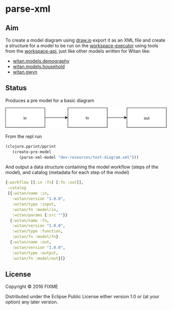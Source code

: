 # parse-xml

## Aim

To create a model diagram using [draw.io](https://www.draw.io/) export it as an XML file and create a structure for a model to be run on the [workspace-executor](https://github.com/MastodonC/witan.workspace-executor) using tools from the [workspace-api](https://github.com/MastodonC/witan.workspace-api), just like other models written for Witan like:

* [witan.models.demography](https://github.com/MastodonC/witan.models.demography)
* [witan.models.household](https://github.com/MastodonC/witan.models.household)
* [witan.gwyn](https://github.com/MastodonC/witan.gwyn)


## Status

Produces a pre model for a basic diagram

![basic-model-diagram](img/test-diagram.svg)

From the repl run

```Clojure
(clojure.pprint/pprint
   (create-pre-model
      (parse-xml-model "dev-resources/test-diagram.xml")))
```

And output a data structure containing the model workflow (steps of the model), and catalog (metadata for each step of the model)

```Clojure
{:workflow [[:in :fn] [:fn :out]],
 :catalog
 [{:witan/name :in,
   :witan/version "1.0.0",
   :witan/type :input,
   :witan/fn :model/in,
   :witan/params {:src ""}}
  {:witan/name :fn,
   :witan/version "1.0.0",
   :witan/type :function,
   :witan/fn :model/fn}
  {:witan/name :out,
   :witan/version "1.0.0",
   :witan/type :output,
   :witan/fn :model/out}]}
```

## License

Copyright © 2016 FIXME

Distributed under the Eclipse Public License either version 1.0 or (at
your option) any later version.
